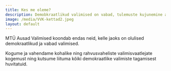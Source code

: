 ```yaml
---
title: Kes me oleme?
description: Demobkraatlikud valimised on vabad, tulemuste kujunemine aus ning vaadeldav — kuid valija hääl jääb ainult tema enda teada.
image: /media/VVK-kettad2.jpeg
layout: default
---
```


MTÜ Ausad Valimised koondab endas neid, kelle jaoks on olulised demokraatlikud ja vabad valimised.

Kogume ja vahendame kohalike ning rahvusvaheliste valimisvaatlejate kogemust ning kutsume liituma kõiki demokraatlike valimiste tagamisest huvitatuid.
